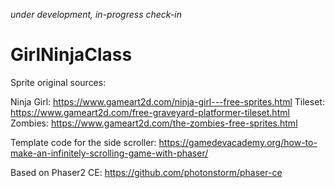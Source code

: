 *under development, in-progress check-in*

# GirlNinjaClass

Sprite original sources:

Ninja Girl: https://www.gameart2d.com/ninja-girl---free-sprites.html
Tileset: https://www.gameart2d.com/free-graveyard-platformer-tileset.html
Zombies: https://www.gameart2d.com/the-zombies-free-sprites.html

Template code for the side scroller: https://gamedevacademy.org/how-to-make-an-infinitely-scrolling-game-with-phaser/

Based on Phaser2 CE: https://github.com/photonstorm/phaser-ce